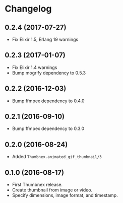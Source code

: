 # Changelog

## 0.2.4 (2017-07-27)

* Fix Elixir 1.5, Erlang 19 warnings

## 0.2.3 (2017-01-07)

* Fix Elixir 1.4 warnings
* Bump mogrify dependency to 0.5.3

## 0.2.2 (2016-12-03)

* Bump ffmpex dependency to 0.4.0

## 0.2.1 (2016-09-10)

* Bump ffmpex dependency to 0.3.0

## 0.2.0 (2016-08-24)

* Added `Thumbnex.animated_gif_thumbnail/3`

## 0.1.0 (2016-08-17)

* First Thumbnex release.
* Create thumbnail from image or video.
* Specify dimensions, image format, and timestamp.
